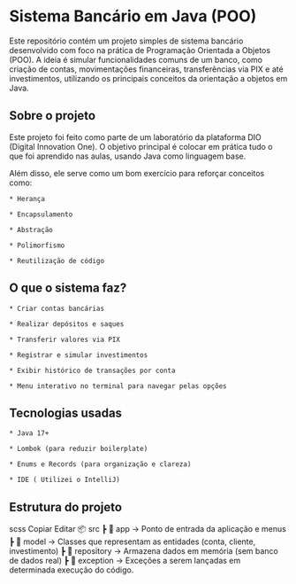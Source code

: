 # Sistema Bancário em Java (POO)

Este repositório contém um projeto simples de sistema bancário desenvolvido com foco na prática de Programação Orientada a Objetos (POO). A ideia é simular funcionalidades comuns de um banco, como criação de contas, movimentações financeiras, transferências via PIX e até investimentos, utilizando os principais conceitos da orientação a objetos em Java.

## Sobre o projeto

Este projeto foi feito como parte de um laboratório da plataforma DIO (Digital Innovation One). O objetivo principal é colocar em prática tudo o que foi aprendido nas aulas, usando Java como linguagem base.

Além disso, ele serve como um bom exercício para reforçar conceitos como:

    * Herança
    
    * Encapsulamento
    
    * Abstração
    
    * Polimorfismo
    
    * Reutilização de código

## O que o sistema faz?

    * Criar contas bancárias
    
    * Realizar depósitos e saques
    
    * Transferir valores via PIX
    
    * Registrar e simular investimentos
    
    * Exibir histórico de transações por conta
    
    * Menu interativo no terminal para navegar pelas opções

## Tecnologias usadas

    * Java 17+
    
    * Lombok (para reduzir boilerplate)
    
    * Enums e Records (para organização e clareza)
    
    * IDE ( Utilizei o IntelliJ)



## Estrutura do projeto
scss
Copiar
Editar
📦 src
 ┣ 📂 app          → Ponto de entrada da aplicação e menus
 ┣ 📂 model        → Classes que representam as entidades (conta, cliente, investimento)
 ┣ 📂 repository   → Armazena dados em memória (sem banco de dados real)
 ┣ 📂 exception    → Exceções a serem lançadas em determinada execução do código.
